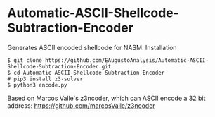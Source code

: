 # Automatic-ASCII-Shellcode-Subtraction-Encoder
Generates ASCII encoded shellcode for NASM.
Installation
```
$ git clone https://github.com/EAugustoAnalysis/Automatic-ASCII-Shellcode-Subtraction-Encoder.git
$ cd Automatic-ASCII-Shellcode-Subtraction-Encoder
# pip3 install z3-solver
$ python3 encode.py
```
Based on Marcos Valle's z3ncoder, which can ASCII encode a 32 bit address:
https://github.com/marcosValle/z3ncoder
